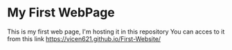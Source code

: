 # My First WebPage
This is my first web page, I'm hosting it in this repository
You can acces to it from this link
https://vicen621.github.io/First-Website/
